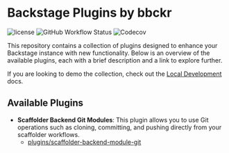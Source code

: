 # Backstage Plugins by bbckr

![license](https://img.shields.io/npm/l/@bbckr/backstage-plugin-scaffolder-backend-module-git) ![GitHub Workflow Status](https://img.shields.io/github/actions/workflow/status/bbckr/backstage-plugins/build.yml?branch=main) ![Codecov](https://codecov.io/gh/bbckr/backstage-plugins/branch/main/graph/badge.svg)

This repository contains a collection of plugins designed to enhance your Backstage instance with new functionality. Below is an overview of the available plugins, each with a brief description and a link to explore further.

If you are looking to demo the collection, check out the [Local Development](./docs/local-development.md) docs.

## Available Plugins

- **Scaffolder Backend Git Modules**: This plugin allows you to use Git operations such as cloning, committing, and pushing directly from your scaffolder workflows.
  - [plugins/scaffolder-backend-module-git](./plugins/scaffolder-backend-module-git)
